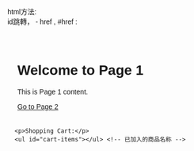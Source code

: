 html方法:  
id跳轉，<a> - href ,
#href :

<!DOCTYPE html>
<html lang="en">
<head>
  <meta charset="UTF-8">
  <meta name="viewport" content="width=device-width, initial-scale=1.0">
  <title>Control Page Redirect with ID</title>
  <style>
    body {
      font-family: Arial, sans-serif;
    }
    .container {
      max-width: 600px;
      margin: 0 auto;
      padding: 20px;
    }
    .hidden {
      display: none;
    }
  </style>
</head>
<body>
  <div class="container">
    <div id="page1" class="page">
      <h1>Welcome to Page 1</h1>
      <p>This is Page 1 content.</p>
      <a href="#page2">Go to Page 2</a>
    </div>
    <div id="page2" class="page hidden">
      <h1>Welcome to Page 2</h1>
      <p>This is Page 2 content.</p>
      <a href="#page1">Go to Page 1</a>
      <a href="#page3">Go to Page 3</a>
    </div>
    <div id="page3" class="page hidden">
      <h1>Welcome to Page 3</h1>
      <p>This is Page 3 content.</p>
      <a href="#page1">Go to Page 1</a>
    </div>
  </div>

  <script>
    document.addEventListener('DOMContentLoaded', function() {
      // 获取所有页面元素
      const pages = document.querySelectorAll('.page');

      // 遍历所有页面元素
      pages.forEach(page => {
        // 监听每个页面中的链接点击事件
        page.querySelectorAll('a').forEach(link => {
          link.addEventListener('click', function(event) {
            // 阻止默认链接行为
            event.preventDefault();

            // 获取目标页面的 ID
            const targetId = this.getAttribute('href').substring(1);

            // 隐藏所有页面
            pages.forEach(page => {
              page.classList.add('hidden');
            });

            // 显示目标页面
            document.getElementById(targetId).classList.remove('hidden');
          });
        });
      });
    });
  </script>
</body>
</html>


      <p>Shopping Cart:</p>
      <ul id="cart-items"></ul> <!-- 已加入的商品名称 -->
